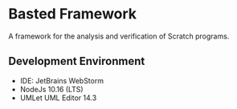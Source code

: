 # Basted Framework

A framework for the analysis and verification of Scratch programs.

## Development Environment

- IDE: JetBrains WebStorm
- NodeJs 10.16 (LTS)
- UMLet UML Editor 14.3
